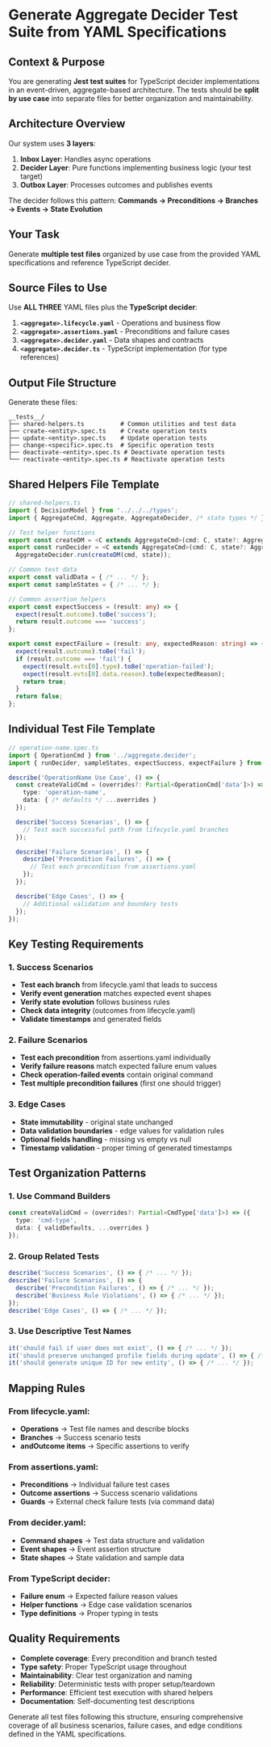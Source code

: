



# Generate Aggregate Decider Test Suite from YAML Specifications

## Context & Purpose

You are generating **Jest test suites** for TypeScript decider implementations in an event-driven, aggregate-based architecture. The tests should be **split by use case** into separate files for better organization and maintainability.

## Architecture Overview

Our system uses **3 layers**:
1. **Inbox Layer**: Handles async operations
2. **Decider Layer**: Pure functions implementing business logic (your test target)
3. **Outbox Layer**: Processes outcomes and publishes events

The decider follows this pattern: **Commands → Preconditions → Branches → Events → State Evolution**

## Your Task

Generate **multiple test files** organized by use case from the provided YAML specifications and reference TypeScript decider.


## Source Files to Use

Use **ALL THREE** YAML files plus the **TypeScript decider**:
1. **`<aggregate>.lifecycle.yaml`** - Operations and business flow
2. **`<aggregate>.assertions.yaml`** - Preconditions and failure cases  
3. **`<aggregate>.decider.yaml`** - Data shapes and contracts
4. **`<aggregate>.decider.ts`** - TypeScript implementation (for type references)

## Output File Structure

Generate these files:
```
__tests__/
├── shared-helpers.ts          # Common utilities and test data
├── create-<entity>.spec.ts    # Create operation tests
├── update-<entity>.spec.ts    # Update operation tests  
├── change-<specific>.spec.ts  # Specific operation tests
├── deactivate-<entity>.spec.ts # Deactivate operation tests
└── reactivate-<entity>.spec.ts # Reactivate operation tests
```

## Shared Helpers File Template

```typescript
// shared-helpers.ts
import { DecisionModel } from '../../../types';
import { AggregateCmd, Aggregate, AggregateDecider, /* state types */ } from '../aggregate.decider';

// Test helper functions
export const createDM = <C extends AggregateCmd>(cmd: C, state?: Aggregate) => ({ cmd, state });
export const runDecider = <C extends AggregateCmd>(cmd: C, state?: Aggregate) => 
  AggregateDecider.run(createDM(cmd, state));

// Common test data
export const validData = { /* ... */ };
export const sampleStates = { /* ... */ };

// Common assertion helpers
export const expectSuccess = (result: any) => {
  expect(result.outcome).toBe('success');
  return result.outcome === 'success';
};

export const expectFailure = (result: any, expectedReason: string) => {
  expect(result.outcome).toBe('fail');
  if (result.outcome === 'fail') {
    expect(result.evts[0].type).toBe('operation-failed');
    expect(result.evts[0].data.reason).toBe(expectedReason);
    return true;
  }
  return false;
};
```

## Individual Test File Template

```typescript
// operation-name.spec.ts
import { OperationCmd } from '../aggregate.decider';
import { runDecider, sampleStates, expectSuccess, expectFailure } from './shared-helpers';

describe('OperationName Use Case', () => {
  const createValidCmd = (overrides?: Partial<OperationCmd['data']>) => ({
    type: 'operation-name',
    data: { /* defaults */ ...overrides }
  });

  describe('Success Scenarios', () => {
    // Test each successful path from lifecycle.yaml branches
  });

  describe('Failure Scenarios', () => {
    describe('Precondition Failures', () => {
      // Test each precondition from assertions.yaml
    });
  });

  describe('Edge Cases', () => {
    // Additional validation and boundary tests
  });
});
```

## Key Testing Requirements

### 1. Success Scenarios
- **Test each branch** from lifecycle.yaml that leads to success
- **Verify event generation** matches expected event shapes
- **Verify state evolution** follows business rules
- **Check data integrity** (outcomes from lifecycle.yaml)
- **Validate timestamps** and generated fields

### 2. Failure Scenarios  
- **Test each precondition** from assertions.yaml individually
- **Verify failure reasons** match expected failure enum values
- **Check operation-failed events** contain original command
- **Test multiple precondition failures** (first one should trigger)

### 3. Edge Cases
- **State immutability** - original state unchanged
- **Data validation boundaries** - edge values for validation rules
- **Optional fields handling** - missing vs empty vs null
- **Timestamp validation** - proper timing of generated timestamps

## Test Organization Patterns

### 1. Use Command Builders
```typescript
const createValidCmd = (overrides?: Partial<CmdType['data']>) => ({
  type: 'cmd-type',
  data: { validDefaults, ...overrides }
});
```

### 2. Group Related Tests
```typescript
describe('Success Scenarios', () => { /* ... */ });
describe('Failure Scenarios', () => {
  describe('Precondition Failures', () => { /* ... */ });
  describe('Business Rule Violations', () => { /* ... */ });
});
describe('Edge Cases', () => { /* ... */ });
```

### 3. Use Descriptive Test Names
```typescript
it('should fail if user does not exist', () => { /* ... */ });
it('should preserve unchanged profile fields during update', () => { /* ... */ });
it('should generate unique ID for new entity', () => { /* ... */ });
```

## Mapping Rules

### From lifecycle.yaml:
- **Operations** → Test file names and describe blocks
- **Branches** → Success scenario tests  
- **andOutcome items** → Specific assertions to verify

### From assertions.yaml:
- **Preconditions** → Individual failure test cases
- **Outcome assertions** → Success scenario validations
- **Guards** → External check failure tests (via command data)

### From decider.yaml:
- **Command shapes** → Test data structure and validation
- **Event shapes** → Event assertion structure  
- **State shapes** → State validation and sample data

### From TypeScript decider:
- **Failure enum** → Expected failure reason values
- **Helper functions** → Edge case validation scenarios
- **Type definitions** → Proper typing in tests

## Quality Requirements

- **Complete coverage**: Every precondition and branch tested
- **Type safety**: Proper TypeScript usage throughout
- **Maintainability**: Clear test organization and naming
- **Reliability**: Deterministic tests with proper setup/teardown
- **Performance**: Efficient test execution with shared helpers
- **Documentation**: Self-documenting test descriptions

Generate all test files following this structure, ensuring comprehensive coverage of all business scenarios, failure cases, and edge conditions defined in the YAML specifications.